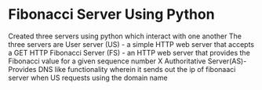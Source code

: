 # Fibonacci Server Using Python
Created three servers using python which interact with one another 
The three servers are 
User server (US) - a simple HTTP web server that accepts a GET HTTP
Fibonacci Server (FS) - an HTTP web server that provides
the Fibonacci value for a given sequence number X
Authoritative Server(AS)-Provides DNS like functionality wherein it sends out the ip of fibonaaci server when US requests using the domain name
